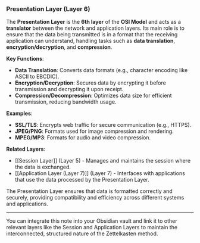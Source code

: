 ### Presentation Layer (Layer 6)

The **Presentation Layer** is the **6th layer** of the **OSI Model** and acts as a **translator** between the network and application layers. Its main role is to ensure that the data being transmitted is in a format that the receiving application can understand, handling tasks such as **data translation**, **encryption/decryption**, and **compression**.

**Key Functions**:
- **Data Translation**: Converts data formats (e.g., character encoding like ASCII to EBCDIC).
- **Encryption/Decryption**: Secures data by encrypting it before transmission and decrypting it upon receipt.
- **Compression/Decompression**: Optimizes data size for efficient transmission, reducing bandwidth usage.

**Examples**:
- **SSL/TLS**: Encrypts web traffic for secure communication (e.g., HTTPS).
- **JPEG/PNG**: Formats used for image compression and rendering.
- **MPEG/MP3**: Formats for audio and video compression.

**Related Layers**:
- [[Session Layer]] (Layer 5) - Manages and maintains the session where the data is exchanged.
- [[Application Layer (Layer 7)]] (Layer 7) - Interfaces with applications that use the data processed by the Presentation Layer.

The Presentation Layer ensures that data is formatted correctly and securely, providing compatibility and efficiency across different systems and applications.

---

You can integrate this note into your Obsidian vault and link it to other relevant layers like the Session and Application Layers to maintain the interconnected, structured nature of the Zettelkasten method.